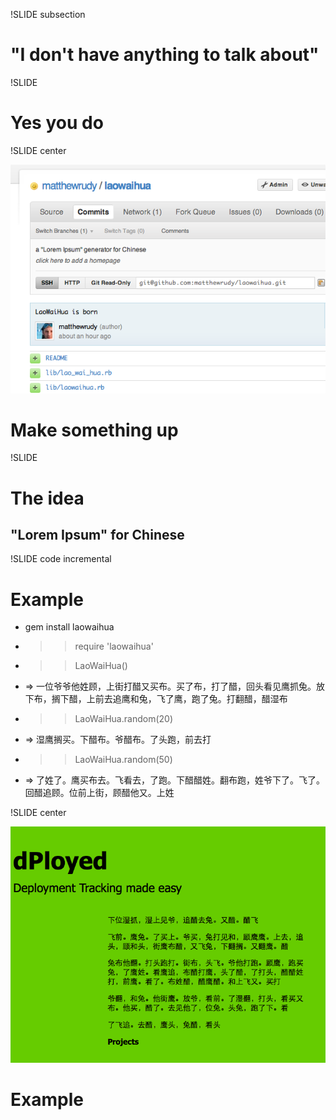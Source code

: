 !SLIDE subsection

# "I don't have anything to talk about"

!SLIDE

# Yes you do

!SLIDE center

![LaoWaiHua](laowaihua.png)
# Make something up

!SLIDE

# The idea
## "Lorem Ipsum" for Chinese

!SLIDE code incremental

# Example

* gem install laowaihua
* >> require 'laowaihua'
* >> LaoWaiHua()
* => 一位爷爷他姓顾，上街打醋又买布。买了布，打了醋，回头看见鹰抓兔。放下布，搁下醋，上前去追鹰和兔，飞了鹰，跑了兔。打翻醋，醋湿布
* >> LaoWaiHua.random(20)
* => 湿鹰搁买。下醋布。爷醋布。了头跑，前去打
* >> LaoWaiHua.random(50)
* => 了姓了。鹰买布去。飞看去，了跑。下醋醋姓。翻布跑，姓爷下了。飞了。回醋追顾。位前上街，顾醋他又。上姓

!SLIDE center

![Dployed](dployed.png)
# Example